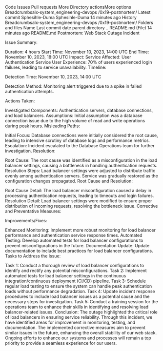 

Code
Issues
Pull requests
More
Directory actionsMore options
Breadcrumbsalx-system_engineering-devops
/0x19-postmortem/
Latest commit
Sphesihle-Duma
Sphesihle-Duma
14 minutes ago
History
Breadcrumbsalx-system_engineering-devops
/0x19-postmortem/
Folders and files
Name	Last commit date
parent directory
..
README.md
(File)
14 minutes ago
README.md
Postmortem: Web Stack Outage Incident

Issue Summary:

Duration: 4 hours Start Time: November 10, 2023, 14:00 UTC End Time: November 10, 2023, 18:00 UTC Impact: Service Affected: User Authentication Service User Experience: 70% of users experienced login failures, leading to service unavailability. Timeline:

Detection Time: November 10, 2023, 14:00 UTC

Detection Method: Monitoring alert triggered due to a spike in failed authentication attempts.

Actions Taken:

Investigated Components: Authentication servers, database connections, and load balancers. Assumptions: Initial assumption was a database connection issue due to the high volume of read and write operations during peak hours. Misleading Paths:

Initial Focus: Database connections were initially considered the root cause, leading to intensive scrutiny of database logs and performance metrics. Escalation: Incident escalated to the Database Operations team for further investigation. Resolution:

Root Cause: The root cause was identified as a misconfiguration in the load balancer settings, causing a bottleneck in handling authentication requests. Resolution Steps: Load balancer settings were adjusted to distribute traffic evenly among authentication servers. Service was gradually restored as the configuration changes propagated. Root Cause and Resolution:

Root Cause Detail: The load balancer misconfiguration caused a delay in processing authentication requests, leading to timeouts and login failures. Resolution Detail: Load balancer settings were modified to ensure proper distribution of incoming requests, resolving the bottleneck issue. Corrective and Preventative Measures:

Improvements/Fixes:

Enhanced Monitoring: Implement more robust monitoring for load balancer performance and authentication service response times. Automated Testing: Develop automated tests for load balancer configurations to prevent misconfigurations in the future. Documentation Update: Update documentation to include best practices for load balancer configurations. Tasks to Address the Issue:

Task 1: Conduct a thorough review of load balancer configurations to identify and rectify any potential misconfigurations. Task 2: Implement automated tests for load balancer settings in the continuous integration/continuous deployment (CI/CD) pipeline. Task 3: Schedule regular load testing to ensure the system can handle peak authentication loads without performance degradation. Task 4: Update incident response procedures to include load balancer issues as a potential cause and the necessary steps for investigation. Task 5: Conduct a training session for the operations team to enhance their skills in identifying and resolving load balancer-related issues. Conclusion: The outage highlighted the critical role of load balancers in ensuring service reliability. Through this incident, we have identified areas for improvement in monitoring, testing, and documentation. The implemented corrective measures aim to prevent similar issues in the future, enhancing the overall stability of our web stack. Ongoing efforts to enhance our systems and processes will remain a top priority to provide a seamless experience for our users.
